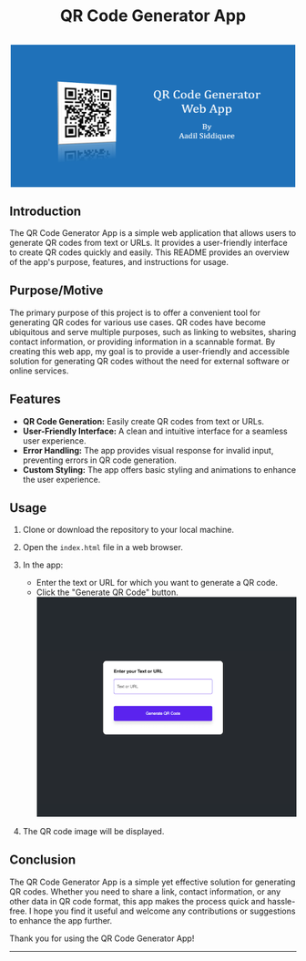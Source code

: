 # <p align="center"> QR Code Generator App <br><br> <img src="https://raw.githubusercontent.com/aadilsiddiquee/QR_Code_Generator_App/main/QRCodeGenerator_image.png" alt="QRCode Generator Logo" width="500" height="250" align="center"> </p>

## Introduction

The QR Code Generator App is a simple web application that allows users to generate QR codes from text or URLs. It provides a user-friendly interface to create QR codes quickly and easily. This README provides an overview of the app's purpose, features, and instructions for usage.

## Purpose/Motive

The primary purpose of this project is to offer a convenient tool for generating QR codes for various use cases. QR codes have become ubiquitous and serve multiple purposes, such as linking to websites, sharing contact information, or providing information in a scannable format. By creating this web app, my goal is to provide a user-friendly and accessible solution for generating QR codes without the need for external software or online services.

## Features

- **QR Code Generation:** Easily create QR codes from text or URLs.
- **User-Friendly Interface:** A clean and intuitive interface for a seamless user experience.
- **Error Handling:** The app provides visual response for invalid input, preventing errors in QR code generation.
- **Custom Styling:** The app offers basic styling and animations to enhance the user experience.

## Usage

1. Clone or download the repository to your local machine.
2. Open the `index.html` file in a web browser.
   
3. In the app:
   - Enter the text or URL for which you want to generate a QR code.
   - Click the "Generate QR Code" button.
   ![QR Code Generator App Screenshot](https://raw.githubusercontent.com/aadilsiddiquee/QR_Code_Generator_App/main/ScreenShot.png)

4. The QR code image will be displayed.

## Conclusion

The QR Code Generator App is a simple yet effective solution for generating QR codes. Whether you need to share a link, contact information, or any other data in QR code format, this app makes the process quick and hassle-free. I hope you find it useful and welcome any contributions or suggestions to enhance the app further.

Thank you for using the QR Code Generator App!

---
